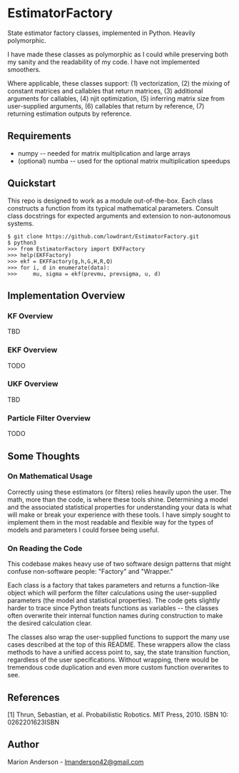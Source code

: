 # EstimatorFactory
State estimator factory classes, implemented in Python. Heavily polymorphic.

I have made these classes as polymorphic as I could while preserving both my
sanity and the readability of my code. I have not implemented smoothers.

Where applicable, these classes support:
(1) vectorization, (2) the mixing of constant matrices and callables that
return matrices, (3) additional arguments for callables, (4) njit optimization,
(5) inferring matrix size from user-supplied arguments, (6) callables that
return by reference, (7) returning estimation outputs by reference.

## Requirements
* numpy -- needed for matrix multiplication and large arrays
* (optional) numba -- used for the optional matrix multiplication speedups

## Quickstart
This repo is designed to work as a module out-of-the-box. Each class constructs
a function from its typical mathematical parameters. Consult class docstrings
for expected arguments and extension to non-autonomous systems.
```
$ git clone https://github.com/lowdrant/EstimatorFactory.git
$ python3
>>> from EstimatorFactory import EKFFactory
>>> help(EKFFactory)
>>> ekf = EKFFactory(g,h,G,H,R,Q)
>>> for i, d in enumerate(data):
>>>     mu, sigma = ekf(prevmu, prevsigma, u, d)
```

## Implementation Overview
### KF Overview
TBD
### EKF Overview
TODO
### UKF Overview
TBD
### Particle Filter Overview
TODO

## Some Thoughts
### On Mathematical Usage
Correctly using these estimators (or filters) relies heavily upon the user.
The math, more than the code, is where these tools shine. Determining a model
and the associated statistical properties for understanding your data is what
will make or break your experience with these tools. I have simply sought to
implement them in the most readable and flexible way for the types of models
and parameters I could forsee being useful.

### On Reading the Code
This codebase makes heavy use of two software design patterns that might
confuse non-software people: "Factory" and "Wrapper."

Each class is a factory that takes parameters and returns a function-like object
which will perform the filter calculations using the user-supplied parameters
(the model and statistical properties). The code gets slightly harder to trace
since Python treats functions as variables -- the classes often overwrite
their internal function names during construction to make the desired
calculation clear.

The classes also wrap the user-supplied functions to support the many use cases
described at the top of this README. These wrappers allow the class methods to
have a unified access point to, say, the state transition function, regardless
of the user specifications. Without wrapping, there would be tremendous code
duplication and even more custom function overwrites to see.

## References
[1] Thrun, Sebastian, et al. Probabilistic Robotics. MIT Press, 2010. ISBN 10: 0262201623ISBN

## Author
Marion Anderson - [lmanderson42@gmail.com](mailto:lmanderson42@gmail.com)
